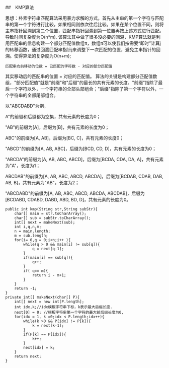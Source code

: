 
##　KMP算法

思想：朴素字符串匹配算法采用暴力求解的方式，首先从主串的第一个字符与匹配串的第一个字符进行比较，如果相同则依次往后比较。如果在某个位置不同，则将主串指针回溯到第二个位置，匹配串指针回溯到第一位置再按上述方式进行匹配。导致时间复杂度为O(n*m).
该算法其中做了很多没必要的回溯，KMP算法就是利用匹配串的信息构建一个部分匹配值数组π，数组π可以使我们按需要“即时”计算j的转移函数，通过回溯匹配串指针j来调整下一次匹配的位置，避免主串指针的回溯。使得算法的复杂度为O(n+m);
	
	匹配串向前移动的位数 = 已匹配的字符数 - 对应的部分匹配值

其实移动后的匹配串的位置 = 对应的匹配值。
算法的关键是构建部分匹配值数组，"部分匹配值"就是"前缀"和"后缀"的最长的共有元素的长度。"前缀"指除了最后一个字符以外，一个字符串的全部头部组合；"后缀"指除了第一个字符以外，一个字符串的全部尾部组合。

以"ABCDABD"为例，

A"的前缀和后缀都为空集，共有元素的长度为0；

"AB"的前缀为[A]，后缀为[B]，共有元素的长度为0；

ABC"的前缀为[A, AB]，后缀为[BC, C]，共有元素的长度0；

"ABCD"的前缀为[A, AB, ABC]，后缀为[BCD, CD, D]，共有元素的长度为0；

"ABCDA"的前缀为[A, AB, ABC, ABCD]，后缀为[BCDA, CDA, DA, A]，共有元素为"A"，长度为1；

ABCDAB"的前缀为[A, AB, ABC, ABCD, ABCDA]，后缀为[BCDAB, CDAB, DAB, AB, B]，共有元素为"AB"，长度为2；

"ABCDABD"的前缀为[A, AB, ABC, ABCD, ABCDA, ABCDAB]，后缀为[BCDABD, CDABD, DABD, ABD, BD, D]，共有元素的长度为0。


  	public int kmp(String str,String subStr){
  		char[] main = str.toCharArray();
  		char[] sub = subStr.toCharArray();
  		int[] next = makeNext(sub);
  		int i,q,n,m;
  		n = main.length;
  		m = sub.length;
  		for(i= 0,q = 0;i<n;i++ ){
  			while(q > 0 && main[i] != sub[q]){
  				q = next[q-1];
  			}
  			if(main[i] == sub[q]){
  				q++;
  			}
  			if( q== m){
  				return i - m+1;
  			}
  		}
  		return -1;
  	}
  	private int[] makeNext(char[] P){
  		int[] next = new int[P.length];
  		int idx,k;//idx模板字符串下标，k表示最大后缀长度.
  		next[0] = 0; //模板字符串第一个字符的最大前后缀长度为0,
  		for(idx = 1, k =0;idx < P.length;idx++){
  			while(k >0 && P[idx] != P[k]){
  				k = next[k-1];
  			}
  			if(P[k] == P[idx]){
  				k++;
  			}
  			next[idx] = k;
  		}
  		return next;
  	}
